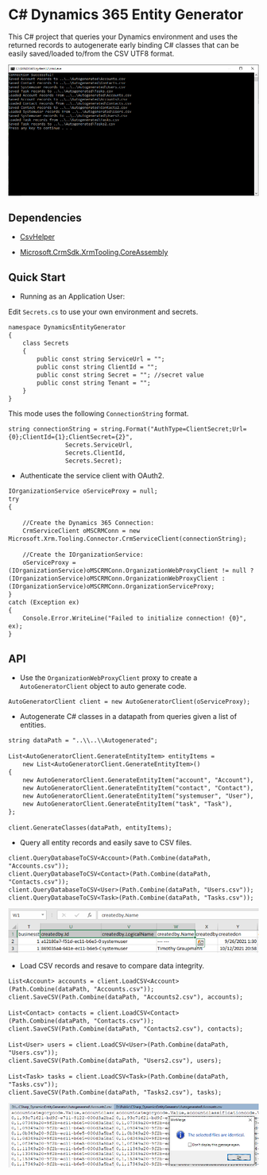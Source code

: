 # C# Dynamics 365 Entity Generator

This C# project that queries your Dynamics environment and uses the returned records to autogenerate early binding C# classes that can be easily saved/loaded to/from the CSV UTF8 format.

![image_1](images/image_1.png)

## Dependencies

* [CsvHelper](https://www.nuget.org/packages/CsvHelper/)

* [Microsoft.CrmSdk.XrmTooling.CoreAssembly](https://www.nuget.org/packages/Microsoft.CrmSdk.XrmTooling.CoreAssembly/)

## Quick Start

* Running as an Application User:

Edit `Secrets.cs` to use your own environment and secrets.

```
namespace DynamicsEntityGenerator
{
    class Secrets
    {
        public const string ServiceUrl = "";
        public const string ClientId = "";
        public const string Secret = ""; //secret value
        public const string Tenant = "";
    }
}
```

This mode uses the following `ConnectionString` format.

```
string connectionString = string.Format("AuthType=ClientSecret;Url={0};ClientId={1};ClientSecret={2}",
                Secrets.ServiceUrl,
                Secrets.ClientId,
                Secrets.Secret);
```

* Authenticate the service client with OAuth2.

```
IOrganizationService oServiceProxy = null;
try
{

    //Create the Dynamics 365 Connection:
    CrmServiceClient oMSCRMConn = new Microsoft.Xrm.Tooling.Connector.CrmServiceClient(connectionString);

    //Create the IOrganizationService:
    oServiceProxy = (IOrganizationService)oMSCRMConn.OrganizationWebProxyClient != null ? (IOrganizationService)oMSCRMConn.OrganizationWebProxyClient : (IOrganizationService)oMSCRMConn.OrganizationServiceProxy;
}
catch (Exception ex)
{
    Console.Error.WriteLine("Failed to initialize connection! {0}", ex);
}
```

## API

* Use the `OrganizationWebProxyClient` proxy to create a `AutoGeneratorClient` object to auto generate code.

```
AutoGeneratorClient client = new AutoGeneratorClient(oServiceProxy);
```

* Autogenerate C# classes in a datapath from queries given a list of entities.

```
string dataPath = "..\\..\\Autogenerated";

List<AutoGeneratorClient.GenerateEntityItem> entityItems =
    new List<AutoGeneratorClient.GenerateEntityItem>()
{
    new AutoGeneratorClient.GenerateEntityItem("account", "Account"),
    new AutoGeneratorClient.GenerateEntityItem("contact", "Contact"),
    new AutoGeneratorClient.GenerateEntityItem("systemuser", "User"),
    new AutoGeneratorClient.GenerateEntityItem("task", "Task"),
};

client.GenerateClasses(dataPath, entityItems);
```

* Query all entity records and easily save to CSV files.

```
client.QueryDatabaseToCSV<Account>(Path.Combine(dataPath, "Accounts.csv"));
client.QueryDatabaseToCSV<Contact>(Path.Combine(dataPath, "Contacts.csv"));
client.QueryDatabaseToCSV<User>(Path.Combine(dataPath, "Users.csv"));
client.QueryDatabaseToCSV<Task>(Path.Combine(dataPath, "Tasks.csv"));
```

![image_3](images/image_3.png)

* Load CSV records and resave to compare data integrity.

```
List<Account> accounts = client.LoadCSV<Account>(Path.Combine(dataPath, "Accounts.csv"));
client.SaveCSV(Path.Combine(dataPath, "Accounts2.csv"), accounts);

List<Contact> contacts = client.LoadCSV<Contact>(Path.Combine(dataPath, "Contacts.csv"));
client.SaveCSV(Path.Combine(dataPath, "Contacts2.csv"), contacts);

List<User> users = client.LoadCSV<User>(Path.Combine(dataPath, "Users.csv"));
client.SaveCSV(Path.Combine(dataPath, "Users2.csv"), users);

List<Task> tasks = client.LoadCSV<Task>(Path.Combine(dataPath, "Tasks.csv"));
client.SaveCSV(Path.Combine(dataPath, "Tasks2.csv"), tasks);
```

![image_2](images/image_2.png)
